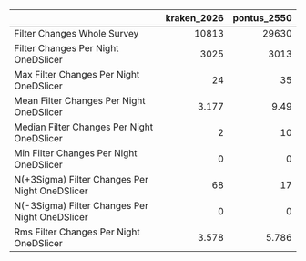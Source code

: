 |                                                |   kraken_2026 |   pontus_2550 |
|:-----------------------------------------------|--------------:|--------------:|
| Filter Changes Whole Survey                    |     10813     |     29630     |
| Filter Changes Per Night OneDSlicer            |      3025     |      3013     |
| Max Filter Changes Per Night OneDSlicer        |        24     |        35     |
| Mean Filter Changes Per Night OneDSlicer       |         3.177 |         9.49  |
| Median Filter Changes Per Night OneDSlicer     |         2     |        10     |
| Min Filter Changes Per Night OneDSlicer        |         0     |         0     |
| N(+3Sigma) Filter Changes Per Night OneDSlicer |        68     |        17     |
| N(-3Sigma) Filter Changes Per Night OneDSlicer |         0     |         0     |
| Rms Filter Changes Per Night OneDSlicer        |         3.578 |         5.786 |
